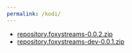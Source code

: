 ```yaml
---
permalink: /kodi/
---
```


 * [repository.foxystreams-0.0.2.zip](repository.foxystreams-0.0.2.zip)
 * [repository.foxystreams-dev-0.0.1.zip](repository.foxystreams-dev-0.0.1.zip)
